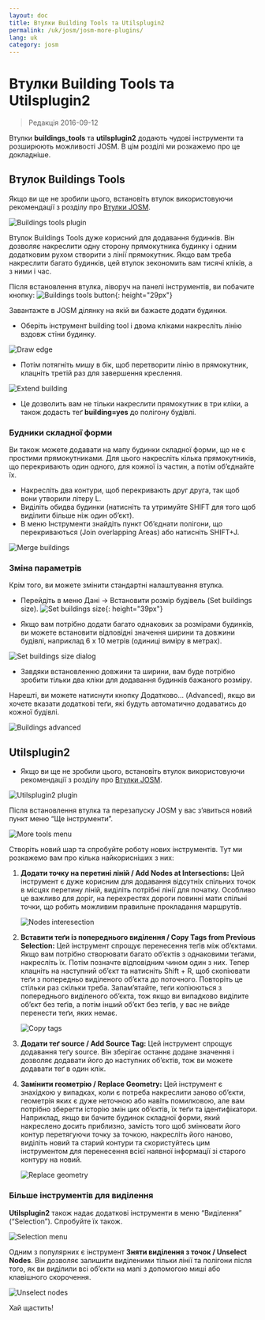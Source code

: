 ```yaml
---
layout: doc
title: Втулки Building Tools та Utilsplugin2
permalink: /uk/josm/josm-more-plugins/
lang: uk
category: josm
---
```


Втулки Building Tools та Utilsplugin2
============

> Редакція 2016-09-12  

Втулки **buildings_tools** та **utilsplugin2** додають чудові інструменти та розширюють можливості JOSM. В цім розділі ми розкажемо про це докладніше.  

Втулок Buildings Tools
--------------------------

Якщо ви ще не зробили цього, встановіть втулок використовуючи рекомендації з розділу про [Втулки JOSM](/uk/josm/josm-plugins).    

![Buildings tools plugin][]

Втулок Buildings Tools дуже корисний для додавання будинків. Він дозволяє накреслити одну сторону прямокутника будинку і одним додатковим рухом створити з лінії прямокутник. Якщо вам треба накреслити багато будинків, цей втулок зекономить вам тисячі кліків, а з ними і час.  

Після встановлення втулка, ліворуч на панелі інструментів, ви побачите кнопку: ![Buildings tools button][]{: height="29px"}

Завантажте в JOSM ділянку на якій ви бажаєте додати будинки.  

* Оберіть інструмент building tool і двома кліками накресліть лінію вздовж стіни будинку.  

![Draw edge][]

* Потім потягніть мишу в бік, щоб перетворити лінію в прямокутник, клацніть третій раз для завершення креслення.  

![Extend building][]

* Це дозволить вам не тільки накреслити прямокутник в три кліки, а також додасть теґ **building=yes** до полігону будівлі.  

### Будники складної форми

Ви також можете додавати на мапу будинки складної форми, що не є простими прямокутниками. Для цього накресліть кілька прямокутників, що перекривають один одного, для кожної із частин, а потім об’єднайте їх.  

* Накресліть два контури, щоб перекривають друг друга, так щоб вони утворили літеру L.  
* Виділіть обидва будинки (натисніть та утримуйте SHIFT для того щоб виділити більше ніж один об’єкт).  
* В меню Інструменти знайдіть пункт Об’єднати полігони, що перекриваються (Join overlapping Areas) або натисніть  SHIFT+J.  

![Merge buildings][]

### Зміна параметрів

Крім того, ви можете змінити стандартні налаштування втулка.  

* Перейдіть в меню Дані -> Встановити розмір будівель (Set buildings size). ![Set buildings size][]{: height="39px"}  

* Якщо вам потрібно додати багато однакових за розмірами будинків, ви можете встановити відповідні значення ширини та довжини будівлі, наприклад 6 x 10 метрів (одиниці виміру в метрах).  

![Set buildings size dialog][]

* Завдяки встановленню довжини та ширини, вам буде потрібно зробити тільки два кліки для додавання будинків бажаного розміру.  

Нарешті, ви можете натиснути кнопку Додатково… (Advanced), якщо ви хочете вказати додаткові теґи, які будуть автоматично додаватись до кожної будівлі.  

![Buildings advanced][]


Utilsplugin2
-------------

* Якщо ви ще не зробили цього, встановіть втулок використовуючи рекомендації з розділу про [Втулки JOSM](/uk/josm/josm-plugins).    

![Utilsplugin2 plugin][]

Після встановлення втулка та перезапуску JOSM у вас з’явиться новий пункт меню “Ще інструменти”.  

![More tools menu][]

Створіть новий шар та спробуйте роботу нових інструментів. Тут ми розкажемо вам про кілька найкорисніших з них:  

1. **Додати точку на перетині ліній / Add Nodes at Intersections:**  Цей інструмент є дуже корисним для додавання відсутніх спільних точок в місцях перетину ліній, виділіть потрібні лінії для початку. Особливо це важливо для доріг, на перехрестях дороги повинні мати спільні точки, що робить можливим правильне прокладання маршрутів.  

    ![Nodes interesection][]

2. **Вставити теґи із попереднього виділення / Copy Tags from Previous Selection:**  Цей інструмент спрощує  перенесення теґів між об’єктами. Якщо вам потрібно створювати багато об’єктів з однаковими теґами, накресліть їх. Потім позначте відповідним чином один з них. Тепер клацніть на наступний об’єкт та натисніть Shift + R, щоб скопіювати теґи з попередньо виділеного об’єкта до поточного. Повторіть це стільки раз скільки треба. Запам’ятайте, теґи копіюються з попереднього виділеного об’єкта, тож якщо ви випадково виділите об’єкт без теґів, а потім інший об’єкт без теґів, у вас не вийде перенести теґи, яких немає.  

    ![Copy tags][]

3. **Додати теґ source / Add Source Tag:** Цей інструмент спрощує додавання теґу source. Він зберігає останнє додане значення і дозволяє додавати його до наступних об’єктів, тож ви можете додавати теґ в один клік.  

4. **Замінити геометрію / Replace Geometry:** Цей інструмент є знахідкою у випадках, коли є потреба накреслити заново об’єкти, геометрія яких є дуже неточною або навіть помилковою, але вам потрібно зберегти історію змін цих об’єктів, їх теґи та ідентифікатори. Наприклад, якщо ви бачите будинок складної форми, який накреслено досить приблизно, замість того щоб змінювати його контур перетягуючи точку за точкою, накресліть його наново, виділіть новий та старий контури та скористуйтесь цим інструментом для перенесення всієї наявної інформації зі старого контуру на новий.  

    ![Replace geometry][]

### Більше інструментів для виділення

**Utilsplugin2** також надає додаткові інструменти в меню “Виділення” (“Selection”). Спробуйте їх також.  

![Selection menu][]

Одним з популярних є інструмент **Зняти виділення з точок / Unselect Nodes**. Він дозволяє залишити виділеними тільки лінії та полігони після того, як ви виділили всі об’єкти на мапі з допомогою миші або клавішного скорочення.  

![Unselect nodes][]

Хай щастить!  

[Buildings tools plugin]: /images/josm/buildings_tools-plugin.png
[Buildings tools button]: /images/josm/buildings_tools-button.png
[Draw edge]: /images/josm/draw-edge.png
[Extend building]: /images/josm/extend-building.png
[Merge buildings]: /images/josm/merge-buildings.png
[Set buildings size]: /images/josm/set-buildings-size.png
[Set buildings size dialog]: /images/josm/set-buildings-size-dialog.png
[Buildings advanced]: /images/josm/buildings-advanced.png
[Utilsplugin2 plugin]: /images/josm/utilsplugin2-plugin.png
[More tools menu]: /images/josm/more-tools-menu.png
[Nodes interesection]: /images/josm/utilsplugin2-nodes-intersection.png
[Copy tags]: /images/josm/utilsplugin2-copy-tags.png
[Replace geometry]: /images/josm/utilsplugin2-replace-geometry.png
[Selection menu]: /images/josm/selection-menu.png
[Unselect nodes]: /images/josm/utilsplugin2-unselect-nodes.png

